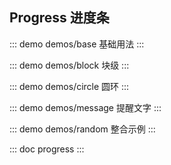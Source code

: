 ## Progress 进度条

::: demo demos/base 基础用法
:::

::: demo demos/block 块级
:::

::: demo demos/circle 圆环
:::

::: demo demos/message 提醒文字
:::

::: demo demos/random 整合示例
:::

::: doc progress
:::